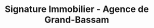 ---
title: "Signature Immobilier - Agence de Grand-Bassam"
url: /grand-bassam/signature-immobilier-agence-de-grand-bassam/
shop: Immobilien
---